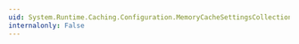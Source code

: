 ```yaml
---
uid: System.Runtime.Caching.Configuration.MemoryCacheSettingsCollection.Add(System.Runtime.Caching.Configuration.MemoryCacheElement)
internalonly: False
---
```

